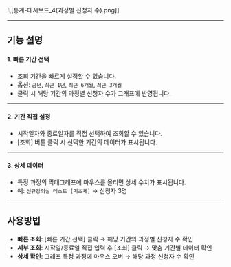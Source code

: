 
![[통계-대시보드_4(과정별 신청자 수).png]]

***

## 기능 설명

#### 1. 빠른 기간 선택
- 조회 기간을 빠르게 설정할 수 있습니다.  
- 옵션: `금년`, `최근 1년`, `최근 6개월`, `최근 3개월`  
- 클릭 시 해당 기간의 과정별 신청자 수가 그래프에 반영됩니다.  

***

#### 2. 기간 직접 설정
- 시작일자와 종료일자를 직접 선택하여 조회할 수 있습니다.  
- [조회] 버튼 클릭 시 선택한 기간의 데이터가 표시됩니다.  

***

#### 3. 상세 데이터
- 특정 과정의 막대그래프에 마우스를 올리면 상세 수치가 표시됩니다.  
- 예: `신규강의실 테스트 [기초체]` → 신청자 3명  

***

## 사용방법

- **빠른 조회**: [빠른 기간 선택] 클릭 → 해당 기간의 과정별 신청자 수 확인  
- **세부 조회**: 시작일/종료일 직접 입력 후 [조회] 클릭 → 맞춤 기간별 데이터 확인  
- **상세 확인**: 그래프 특정 과정에 마우스 오버 → 해당 과정 신청자 수 확인  
